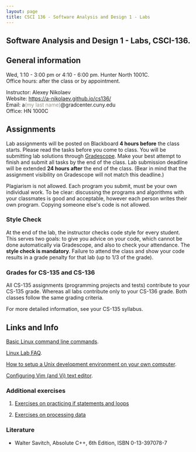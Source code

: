 ```yaml
---
layout: page
title: CSCI 136 - Software Analysis and Design 1 - Labs
---
```


## Software Analysis and Design 1 - Labs, CSCI-136.

## General information
Wed, 1:10 - 3:00 pm or 4:10 - 6:00 pm. Hunter North 1001C.  
Office hours: after the class or by appointment.

Instructor: Alexey Nikolaev  
Website: <https://a-nikolaev.github.io/cs136/>  
Email: a<span style="color:#969086;">(my last name)</span>@gradcenter.cuny.edu  
Office: HN 1000C

## Assignments

Lab assignments will be posted on Blackboard **4 hours before** the class starts. 
Please read the tasks before you come to class. You will be submitting lab solutions through [Gradescope](https://gradescope.com/courses/13715/). 
Make your best attempt to finish and submit all tasks by the end of the class. 
Lab submission deadline will be extended **24 hours after** the end of the class.
(Bear in mind that the assignment visibility on Gradescope will not match this deadline.)

Plagiarism is not allowed. Each program you submit, must be your own individual work.
To be clear: discussing the programs and algorithms with your classmates is good and acceptable,
however each person writes their own program. Copying someone else's code is not allowed.

### Style Check

At the end of the lab, the instructor checks code style for every student. 
This serves two goals: to give you advice on your code, which cannot be done automatically via Gradescope, 
and also to check your attendance. The **style check is mandatory**. 
Failure to attend the class and show your code results in a grade penalty for that lab (up to 1/3 of the grade). 

### Grades for CS-135 and CS-136
All CS-135 assignments (programming projects and tests) contribute to your CS-135 grade.
Whereas all labs contribute only to your CS-136 grade. Both classes follow the same grading criteria.

For more detailed information, see your CS-135 syllabus.

## Links and Info
[Basic Linux command line commands](linux/).

[Linux Lab FAQ](http://www.geography.hunter.cuny.edu/tbw/CS.Linux.Lab.FAQ/department_of_computer_science.faq.htm).

[How to setup a Unix development environment on your own computer](setup/).

[Configuring Vim (and Vi) text editor](vim/).

### Additional exercises

  1. [Exercises on practicing if statements and loops](ex/1/)

  1. [Exercises on processing data](ex/2/) 

### Literature
  * Walter Savitch, Absolute C++, 6th Edition, ISBN 0-13-397078-7

[pdfimg]: /img/pdf1.png
[fbimg]: /img/fb.png
